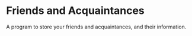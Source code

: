 # Friends and Acquaintances
A program to store your friends and acquaintances, and their information.
